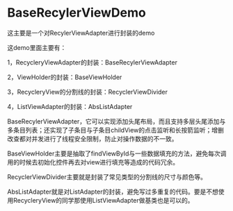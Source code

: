 # BaseRecylerViewDemo
这主要是一个对RecylerViewAdapter进行封装的demo


这demo里面主要有：

1，RecycleryViewAdapter的封装：BaseRecylerViewAdapter

2，ViewHolder的封装：BaseViewHolder

3，RecycleryView的分割线的封装：RecyclerViewDivider

4，ListViewAdapter的封装：AbsListAdapter



BaseRecylerViewAdapter，它可以实现添加头尾布局，而且支持多层头尾添加与多条目列表；还实现了子条目与子条目childView的点击监听和长按箭监听；增删改查都对并发进行了线程安全限制，防止对操作数据的不一致。

BaseViewHolder主要是抽取了findViewById与一些数据填充的方法，避免每次调用的时候去初始化控件再去对view进行填充等造成的代码冗余。

RecyclerViewDivider主要就是封装了常见类型的分割线的尺寸与颜色等。

AbsListAdapter就是对ListAdapter的封装，避免写过多重复的代码。要是不想使用RecycleryView的同学那使用ListViewAdapter做基类也是可以的。



